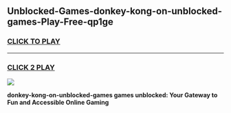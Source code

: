 
## Unblocked-Games-donkey-kong-on-unblocked-games-Play-Free-qp1ge
<h3>
<a href="https://premium76.site?title=donkey-kong-on-unblocked-games&ref=17A">CLICK TO PLAY</a></h3>
<hr>

<h3>
<a href="https://premium76.site?title=donkey-kong-on-unblocked-games&ref=17A">CLICK 2 PLAY</a>
  
</h3>

<a href="https://premium76.site?title=donkey-kong-on-unblocked-games&ref=17A"><img src="https://clearcache.store/games.png"></a>


**donkey-kong-on-unblocked-games games unblocked: Your Gateway to Fun and Accessible Online Gaming**

